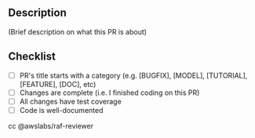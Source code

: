 <!--- Copyright Amazon.com, Inc. or its affiliates. All Rights Reserved. -->
<!--- SPDX-License-Identifier: Apache-2.0  -->

## Description ##
(Brief description on what this PR is about)

## Checklist ##

- [ ] PR's title starts with a category (e.g. [BUGFIX], [MODEL], [TUTORIAL], [FEATURE], [DOC], etc)
- [ ] Changes are complete (i.e. I finished coding on this PR)
- [ ] All changes have test coverage
- [ ] Code is well-documented

cc @awslabs/raf-reviewer
